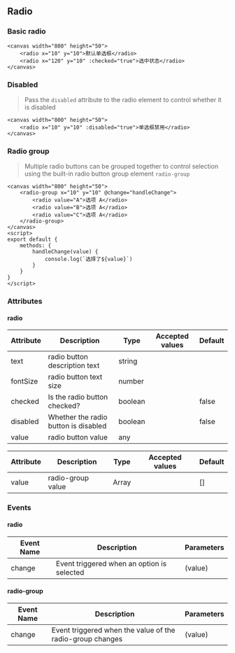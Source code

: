 ## Radio

### Basic radio

<ClientOnly>
<vp-radio></vp-radio>
</ClientOnly>

```canvas
<canvas width="800" height="50">
    <radio x="10" y="10">默认单选框</radio>
    <radio x="120" y="10" :checked="true">选中状态</radio>
</canvas>
```

### Disabled

> Pass the `disabled` attribute to the radio element to control whether it is disabled

<ClientOnly>
<vp-radio-disabled></vp-radio-disabled>
</ClientOnly>

```canvas
<canvas width="800" height="50">
    <radio x="10" y="10" :disabled="true">单选框禁用</radio>
</canvas>
```

### Radio group

> Multiple radio buttons can be grouped together to control selection using the built-in radio button group element `radio-group`

<ClientOnly>
<vp-radio-group></vp-radio-group>
</ClientOnly>

```canvas
<canvas width="800" height="50">
	<radio-group x="10" y="10" @change="handleChange">
		<radio value="A">选项 A</radio>
		<radio value="B">选项 A</radio>
		<radio value="C">选项 A</radio>
	</radio-group>
</canvas>
<script>
export default {
	methods: {
		handleChange(value) {
			console.log(`选择了${value}`)
		}
	}
}
</script>
```

### Attributes

#### radio

| Attribute | Description                          | Type    | Accepted values | Default |
| --------- | ------------------------------------ | ------- | --------------- | ------- |
| text      | radio button description text        | string  |                 |         |
| fontSize  | radio button text size               | number  |                 |         |
| checked   | Is the radio button checked?         | boolean |                 | false   |
| disabled  | Whether the radio button is disabled | boolean |                 | false   |
| value     | radio button value                   | any     |                 |         |

| Attribute | Description       | Type  | Accepted values | Default |
| --------- | ----------------- | ----- | --------------- | ------- |
| value     | radio-group value | Array |                 | []      |

### Events

#### radio

| Event Name | Description                                | Parameters |
| ---------- | ------------------------------------------ | ---------- |
| change     | Event triggered when an option is selected | (value)    |

#### radio-group

| Event Name | Description                                               | Parameters |
| ---------- | --------------------------------------------------------- | ---------- |
| change     | Event triggered when the value of the radio-group changes | (value)    |
